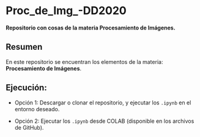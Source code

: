 # Proc_de_Img_-DD2020

**Repositorio con cosas de la materia Procesamiento de Imágenes.**

## Resumen
En este repositorio se encuentran los elementos de la materia: **Procesamiento de Imágenes**.


## Ejecución:

- Opción 1: Descargar o clonar el repositorio, y ejecutar los ``.ipynb`` en el entorno deseado.

- Opción 2: Ejecutar los ``.ipynb`` desde COLAB (disponible en los archivos de GitHub).
